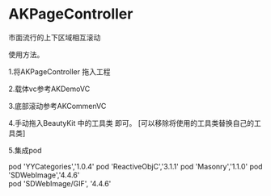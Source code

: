 # AKPageController
市面流行的上下区域相互滚动



使用方法。

1.将AKPageController 拖入工程

2.载体vc参考AKDemoVC

3.底部滚动参考AKCommenVC

4.手动拖入BeautyKit 中的工具类 即可。  [可以移除将使用的工具类替换自己的工具类]

5.集成pod

pod 'YYCategories','1.0.4'
pod 'ReactiveObjC','3.1.1'
pod 'Masonry','1.1.0'
pod 'SDWebImage','4.4.6'     
pod 'SDWebImage/GIF', '4.4.6'
